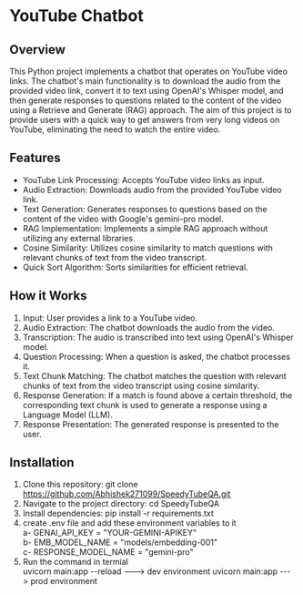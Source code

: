 # YouTube Chatbot

## Overview
This Python project implements a chatbot that operates on YouTube video links. The chatbot's main functionality is to download the audio from the provided video link, convert it to text using OpenAI's Whisper model, and then generate responses to questions related to the content of the video using a Retrieve and Generate (RAG) approach. The aim of this project is to provide users with a quick way to get answers from very long videos on YouTube, eliminating the need to watch the entire video.

## Features
* YouTube Link Processing: Accepts YouTube video links as input.
* Audio Extraction: Downloads audio from the provided YouTube video link.
* Text Generation: Generates responses to questions based on the content of the video with Google's gemini-pro model.
* RAG Implementation: Implements a simple RAG approach without utilizing any external libraries.
* Cosine Similarity: Utilizes cosine similarity to match questions with relevant chunks of text from the video transcript.
* Quick Sort Algorithm: Sorts similarities for efficient retrieval.

## How it Works
1) Input: User provides a link to a YouTube video.
2) Audio Extraction: The chatbot downloads the audio from the video.
3) Transcription: The audio is transcribed into text using OpenAI's Whisper model.
4) Question Processing: When a question is asked, the chatbot processes it.
5) Text Chunk Matching: The chatbot matches the question with relevant chunks of text from the video transcript using cosine similarity.
6) Response Generation: If a match is found above a certain threshold, the corresponding text chunk is used to generate a response using a Language Model (LLM).
7) Response Presentation: The generated response is presented to the user.

## Installation
1) Clone this repository: git clone https://github.com/Abhishek271099/SpeedyTubeQA.git
2) Navigate to the project directory: cd SpeedyTubeQA
3) Install dependencies: pip install -r requirements.txt
4) create .env file and add these environment variables to it  <br />
    a- GENAI_API_KEY = "YOUR-GEMINI-APIKEY"  <br />
    b- EMB_MODEL_NAME = "models/embedding-001"   <br />
    c- RESPONSE_MODEL_NAME = "gemini-pro"  <br />
5) Run the command in termial  <br />
    uvicorn main:app --reload   ---> dev environment
    uvicorn main:app            ---> prod environment